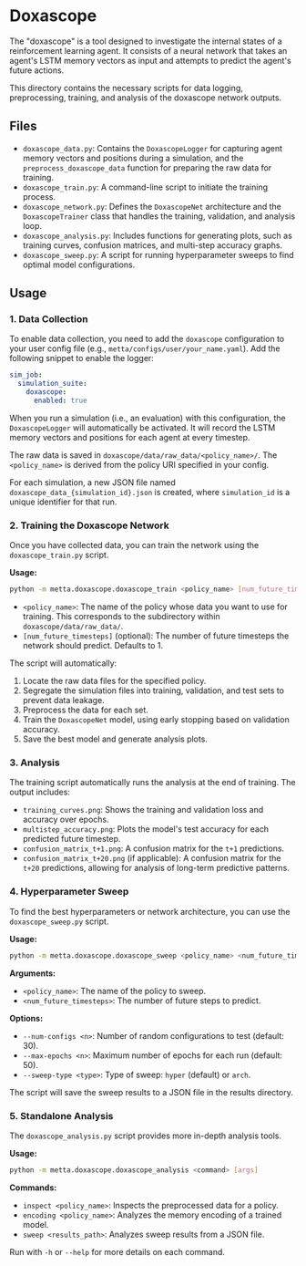# Doxascope

The "doxascope" is a tool designed to investigate the internal states of a reinforcement learning agent. It consists of a neural network that takes an agent's LSTM memory vectors as input and attempts to predict the agent's future actions.

This directory contains the necessary scripts for data logging, preprocessing, training, and analysis of the doxascope network outputs.


## Files

-   `doxascope_data.py`: Contains the `DoxascopeLogger` for capturing agent memory vectors and positions during a simulation, and the `preprocess_doxascope_data` function for preparing the raw data for training.
-   `doxascope_train.py`: A command-line script to initiate the training process.
-   `doxascope_network.py`: Defines the `DoxascopeNet` architecture and the `DoxascopeTrainer` class that handles the training, validation, and analysis loop.
-   `doxascope_analysis.py`: Includes functions for generating plots, such as training curves, confusion matrices, and multi-step accuracy graphs.
-   `doxascope_sweep.py`: A script for running hyperparameter sweeps to find optimal model configurations.

## Usage

### 1. Data Collection

To enable data collection, you need to add the `doxascope` configuration to your user config file (e.g., `metta/configs/user/your_name.yaml`). Add the following snippet to enable the logger:

```yaml
sim_job:
  simulation_suite:
    doxascope:
      enabled: true
```

When you run a simulation (i.e., an evaluation) with this configuration, the `DoxascopeLogger` will automatically be activated. It will record the LSTM memory vectors and positions for each agent at every timestep.

The raw data is saved in `doxascope/data/raw_data/<policy_name>/`. The `<policy_name>` is derived from the policy URI specified in your config.

For each simulation, a new JSON file named `doxascope_data_{simulation_id}.json` is created, where `simulation_id` is a unique identifier for that run.

### 2. Training the Doxascope Network

Once you have collected data, you can train the network using the `doxascope_train.py` script.

**Usage:**

```bash
python -m metta.doxascope.doxascope_train <policy_name> [num_future_timesteps]
```

-   `<policy_name>`: The name of the policy whose data you want to use for training. This corresponds to the subdirectory within `doxascope/data/raw_data/`.
-   `[num_future_timesteps]` (optional): The number of future timesteps the network should predict. Defaults to 1.

The script will automatically:
1.  Locate the raw data files for the specified policy.
2.  Segregate the simulation files into training, validation, and test sets to prevent data leakage.
3.  Preprocess the data for each set.
4.  Train the `DoxascopeNet` model, using early stopping based on validation accuracy.
5.  Save the best model and generate analysis plots.

### 3. Analysis

The training script automatically runs the analysis at the end of training. The output includes:
-   `training_curves.png`: Shows the training and validation loss and accuracy over epochs.
-   `multistep_accuracy.png`: Plots the model's test accuracy for each predicted future timestep.
-   `confusion_matrix_t+1.png`: A confusion matrix for the `t+1` predictions.
-   `confusion_matrix_t+20.png` (if applicable): A confusion matrix for the `t+20` predictions, allowing for analysis of long-term predictive patterns.

### 4. Hyperparameter Sweep

To find the best hyperparameters or network architecture, you can use the `doxascope_sweep.py` script.

**Usage:**

```bash
python -m metta.doxascope.doxascope_sweep <policy_name> <num_future_timesteps> [options]
```

**Arguments:**

-   `<policy_name>`: The name of the policy to sweep.
-   `<num_future_timesteps>`: The number of future steps to predict.

**Options:**

-   `--num-configs <n>`: Number of random configurations to test (default: 30).
-   `--max-epochs <n>`: Maximum number of epochs for each run (default: 50).
-   `--sweep-type <type>`: Type of sweep: `hyper` (default) or `arch`.

The script will save the sweep results to a JSON file in the results directory.

### 5. Standalone Analysis

The `doxascope_analysis.py` script provides more in-depth analysis tools.

**Usage:**

```bash
python -m metta.doxascope.doxascope_analysis <command> [args]
```

**Commands:**

-   `inspect <policy_name>`: Inspects the preprocessed data for a policy.
-   `encoding <policy_name>`: Analyzes the memory encoding of a trained model.
-   `sweep <results_path>`: Analyzes sweep results from a JSON file.

Run with `-h` or `--help` for more details on each command.
